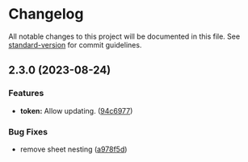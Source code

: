 # Changelog

All notable changes to this project will be documented in this file. See [standard-version](https://github.com/conventional-changelog/standard-version) for commit guidelines.

## 2.3.0 (2023-08-24)


### Features

* **token:** Allow updating. ([94c6977](https://github.com/AlephSF/tableau-react/commit/94c6977765fda6f306d9a87660967b7fd3a21456))


### Bug Fixes

* remove sheet nesting ([a978f5d](https://github.com/AlephSF/tableau-react/commit/a978f5d299408047ba84f20e9216d54b7862431d))
